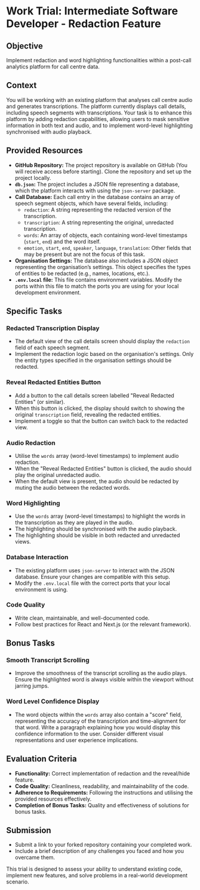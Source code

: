 # Work Trial: Intermediate Software Developer - Redaction Feature

## Objective

Implement redaction and word highlighting functionalities within a post-call analytics platform for call centre data.

## Context

You will be working with an existing platform that analyses call centre audio and generates transcriptions. The platform currently displays call details, including speech segments with transcriptions. Your task is to enhance this platform by adding redaction capabilities, allowing users to mask sensitive information in both text and audio, and to implement word-level highlighting synchronised with audio playback.

## Provided Resources

* **GitHub Repository:** The project repository is available on GitHub (You will receive access before starting). Clone the repository and set up the project locally.
* **`db.json`:** The project includes a JSON file representing a database, which the platform interacts with using the `json-server` package.
* **Call Database:** Each call entry in the database contains an array of speech segment objects, which have several fields, including:
    * `redaction`: A string representing the redacted version of the transcription.
    * `transcription`: A string representing the original, unredacted transcription.
    * `words`: An array of objects, each containing word-level timestamps (`start`, `end`) and the word itself.
    * `emotion`, `start`, `end`, `speaker`, `language`, `translation`: Other fields that may be present but are not the focus of this task.
* **Organisation Settings:** The database also includes a JSON object representing the organisation’s settings. This object specifies the types of entities to be redacted (e.g., names, locations, etc.).
* **`.env.local` file:** This file contains environment variables. Modify the ports within this file to match the ports you are using for your local development environment.

## Specific Tasks

### Redacted Transcription Display

* The default view of the call details screen should display the `redaction` field of each speech segment.
* Implement the redaction logic based on the organisation's settings. Only the entity types specified in the organisation settings should be redacted.

### Reveal Redacted Entities Button

* Add a button to the call details screen labelled "Reveal Redacted Entities" (or similar).
* When this button is clicked, the display should switch to showing the original `transcription` field, revealing the redacted entities.
* Implement a toggle so that the button can switch back to the redacted view.

### Audio Redaction

* Utilise the `words` array (word-level timestamps) to implement audio redaction.
* When the "Reveal Redacted Entities" button is clicked, the audio should play the original unredacted audio.
* When the default view is present, the audio should be redacted by muting the audio between the redacted words.

### Word Highlighting

* Use the `words` array (word-level timestamps) to highlight the words in the transcription as they are played in the audio.
* The highlighting should be synchronised with the audio playback.
* The highlighting should be visible in both redacted and unredacted views.

### Database Interaction

* The existing platform uses `json-server` to interact with the JSON database. Ensure your changes are compatible with this setup.
* Modify the `.env.local` file with the correct ports that your local environment is using.

### Code Quality

* Write clean, maintainable, and well-documented code.
* Follow best practices for React and Next.js (or the relevant framework).

## Bonus Tasks

### Smooth Transcript Scrolling

* Improve the smoothness of the transcript scrolling as the audio plays. Ensure the highlighted word is always visible within the viewport without jarring jumps.

### Word Level Confidence Display

* The word objects within the `words` array also contain a "score" field, representing the accuracy of the transcription and time-alignment for that word. Write a paragraph explaining how you would display this confidence information to the user. Consider different visual representations and user experience implications.

## Evaluation Criteria

* **Functionality:** Correct implementation of redaction and the reveal/hide feature.
* **Code Quality:** Cleanliness, readability, and maintainability of the code.
* **Adherence to Requirements:** Following the instructions and utilising the provided resources effectively.
* **Completion of Bonus Tasks:** Quality and effectiveness of solutions for bonus tasks.

## Submission

* Submit a link to your forked repository containing your completed work.
* Include a brief description of any challenges you faced and how you overcame them.

This trial is designed to assess your ability to understand existing code, implement new features, and solve problems in a real-world development scenario.

